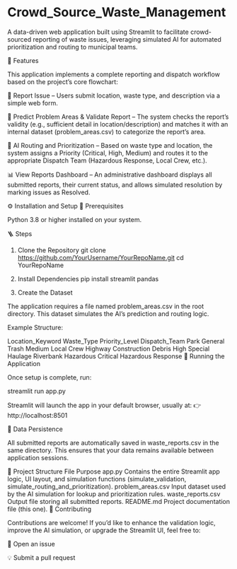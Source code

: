# Crowd_Source_Waste_Management
A data-driven web application built using Streamlit to facilitate crowd-sourced reporting of waste issues, leveraging simulated AI for automated prioritization and routing to municipal teams.

🌟 Features

This application implements a complete reporting and dispatch workflow based on the project’s core flowchart:

📝 Report Issue – Users submit location, waste type, and description via a simple web form.

🤖 Predict Problem Areas & Validate Report – The system checks the report’s validity (e.g., sufficient detail in location/description) and matches it with an internal dataset (problem_areas.csv) to categorize the report’s area.

🚚 AI Routing and Prioritization – Based on waste type and location, the system assigns a Priority (Critical, High, Medium) and routes it to the appropriate Dispatch Team (Hazardous Response, Local Crew, etc.).

📊 View Reports Dashboard – An administrative dashboard displays all submitted reports, their current status, and allows simulated resolution by marking issues as Resolved.

⚙️ Installation and Setup
🧩 Prerequisites

Python 3.8 or higher installed on your system.

🪜 Steps
1. Clone the Repository
git clone https://github.com/YourUsername/YourRepoName.git
cd YourRepoName

2. Install Dependencies
pip install streamlit pandas

3. Create the Dataset

The application requires a file named problem_areas.csv in the root directory.
This dataset simulates the AI’s prediction and routing logic.

Example Structure:

Location_Keyword	Waste_Type	Priority_Level	Dispatch_Team
Park	General Trash	Medium	Local Crew
Highway	Construction Debris	High	Special Haulage
Riverbank	Hazardous	Critical	Hazardous Response
🚀 Running the Application

Once setup is complete, run:

streamlit run app.py


Streamlit will launch the app in your default browser, usually at:
👉 http://localhost:8501

💾 Data Persistence

All submitted reports are automatically saved in waste_reports.csv in the same directory.
This ensures that your data remains available between application sessions.

🧱 Project Structure
File	Purpose
app.py	Contains the entire Streamlit app logic, UI layout, and simulation functions (simulate_validation, simulate_routing_and_prioritization).
problem_areas.csv	Input dataset used by the AI simulation for lookup and prioritization rules.
waste_reports.csv	Output file storing all submitted reports.
README.md	Project documentation file (this one).
🤝 Contributing

Contributions are welcome!
If you’d like to enhance the validation logic, improve the AI simulation, or upgrade the Streamlit UI, feel free to:

🐛 Open an issue

💡 Submit a pull request
